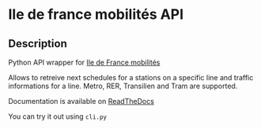 # Ile de france mobilités API

## Description
Python API wrapper for [Ile de France mobilités](https://me-deplacer.iledefrance-mobilites.fr/fiches-horaires)

Allows to retreive next schedules for a stations on a specific line and traffic informations for a line.
Metro, RER, Transilien and Tram are supported.

Documentation is available on [ReadTheDocs]()

You can try it out using `cli.py`